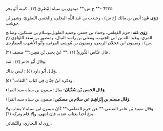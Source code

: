 ٦٣٣٤ -** خ س:** ميمون بن سياه البَصْرِيّ (٣) ، كنيته أَبُو بحر.

**رَوَى عَن:** أنس بن مالك (خ س) ، وجندب بن عَبد اللَّهِ البجلي، والحسن البَصْرِيّ، وشهر بْن حوشب.

**رَوَى عَنه:** حزم القطعي، وحماد بن جعفر، وحميد الطويل،وسلام بن مسكين، وصالح المري، وعَبد الله بن أَبي الجنوب، ومعلى بن راشد النبال، ومنصور بن سعد اللؤلؤي (خ س) ، وميمون ابن عجلان الربعي، وميمون بن مُوسَى المرئي، وأَبُو الأشهب العطاردي.

قال عَبَّاس الدُّورِيُّ (١) ،** عَنْ يحيى بْن مَعِين:** ضعيف (٢) .

وَقَال أَبُو حاتم (٣) : ثقة.

وَقَال أَبُو داود (٤) : ليس بذاك.

وذكره ابنُ حِبَّان فِي كتاب "الثقات" (٥) .

**وَقَال الحسن بْن سُفْيَانَ:** يقال: ميمون بن سياه سيد القراء.

**وَقَال مسلم بن إِبْرَاهِيمَ عن سلام بن مسكين:** ميمون بن سياه سيد القراء.

وَقَال سَعِيد بْن عامر الضبعي،** عن حزم القطعي:** كَانَ ميمون ابن سياه لا يغتاب ولا يدع أحدا يغتاب عنده، فإن انتهي، وإلا قام وتركه (٦) .

روى له البخاري، والنَّسَائي.